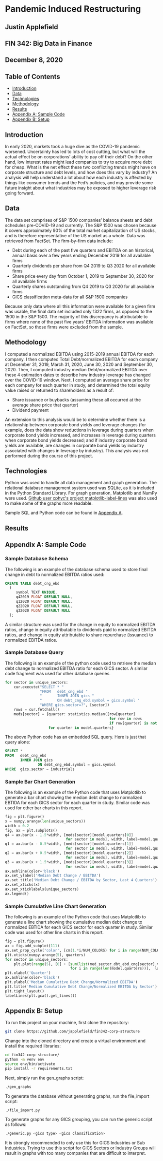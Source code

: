 # Pandemic Induced Restructuring
## Justin Applefield
## FIN 342: Big Data in Finance
## December 8, 2020

## Table of Contents
* [Introduction](#introduction)
* [Data](#data)
* [Technologies](#technologies)
* [Methodology](#methodology)
* [Results](#results)
* [Appendix A: Sample Code](#appendix-a-sample-code)
* [Appendix B: Setup](#appendix-b-setup)

## Introduction
In early 2020, markets took a huge dive as the COVID-19 pandemic worsened. Uncertainty has led to lots of cost cutting, but what will the actual effect be on corporations’ ability to pay off their debt? On the other hand, low interest rates might lead companies to try to acquire more debt for cheap. What is the net effect these two conflicting trends might have on corporate structure and debt levels, and how does this vary by industry? An analysis will help understand a lot about how each industry is affected by things like consumer trends and the Fed’s policies, and may provide some future insight about what industries may be exposed to higher leverage risk going forward.

## Data
The data set comprises of S&P 1500 companies’ balance sheets and debt schedules pre-COVID-19 and currently. The S&P 1500 was chosen because it covers approximately 90% of the total market capitalization of US stocks, and is therefore representative of the US market as a whole. Data was retrieved from FactSet. The firm-by-firm data include:

* Debt during each of the past five quarters and EBITDA on an historical, annual basis over a few years ending December 2019 for all available firms
* Quarterly dividends per share from Q4 2019 to Q3 2020 for all available firms
* Share price every day from October 1, 2019 to September 30, 2020 for all available firms
* Quarterly shares outstanding from Q4 2019 to Q3 2020 for all available firms
* GICS classification meta-data for all S&P 1500 companies

Because only data where all this information were available for a given firm was usable, the final data set included only 1322 firms, as opposed to the 1500 in the S&P 1500. The majority of this discrepancy is attributable to firms where none of the past five years' EBITDA information was available on FactSet, so those firms were excluded from the sample.

## Methodology
I computed a normalized EBITDA using 2015-2019 annual EBITDA for each company. I then computed Total Debt/normalized EBITDA for each company at December 31, 2019, March 31, 2020, June 30, 2020 and September 30, 2020. Then, I computed industry median Debt/normalized EBITDA over these 4 estimation dates to describe how industry leverage has changed over the COVID-19 window. Next, I computed an average share price for each company for each quarter in study, and determined the total equity value raised or returned to shareholders as a result of:

* Share issuance or buybacks (assuming these all occurred at the average share price that quarter)
* Dividend payment

An extension to this analysis would be to determine whether there is a relationship between corporate bond yields and leverage changes (for example, does the data show reductions in leverage during quarters when corporate bond yields increased, and increases in leverage during quarters when corporate bond yields decreased; and if industry corporate bond yields are available, are changes in corporate bond yields by industry associated with changes in leverage by industry). This analysis was not performed during the course of this project.

## Technologies
Python was used to handle all data management and graph generation. The relational database management system used was SQLite, as it is included in the Python Standard Library. For graph generation, Matplotlib and NumPy were used. [Github user cphyc's project matplotlib-label-lines](https://github.com/cphyc/matplotlib-label-lines) was also used to make some of the graphs more readable.

Sample SQL and Python code can be found in [Appendix A](#appendix-a-sample-code).


## Results





## Appendix A: Sample Code

### Sample Database Schema
The following is an example of the database schema used to store final change in debt to normalized EBITDA ratios used:
```SQL
CREATE TABLE debt_cng_ebd
  (
     symbol TEXT UNIQUE,
     q42019 FLOAT DEFAULT NULL,
     q12020 FLOAT DEFAULT NULL,
     q22020 FLOAT DEFAULT NULL,
     q32020 FLOAT DEFAULT NULL
  );
```
A similar structure was used for the change in equity to normalized EBITDA ratios, change in equity attributable to dividends paid to normalized EBITDA ratios, and change in equity attributable to share repurchase (issuance) to normalized EBITDA ratios.

### Sample Database Query
The following is an example of the python code used to retrieve the median debt change to normalized EBITDA ratio for each GICS sector. A similar code fragment was used for other database queries.
```python
for sector in unique_sectors:
    cur.execute("SELECT * "
                "FROM   debt_cng_ebd "
                "       INNER JOIN gics "
                "       ON debt_cng_ebd.symbol = gics.symbol "
                "WHERE gics.sector=?", [sector])
    rows = cur.fetchall()
    meds[sector] = {quarter: statistics.median([row[quarter]
                                                for row in rows
                                                if row[quarter] is not None])
                    for quarter in model.quarters}
```
The above Python code has an embedded SQL query. Here is just that query alone:
```SQL
SELECT *
FROM   debt_cng_ebd
       INNER JOIN gics
               ON debt_cng_ebd.symbol = gics.symbol
WHERE  gics.sector = industrials
```

### Sample Bar Chart Generation
The following is an example of the Python code that uses Matplotlib to generate a bar chart showing the median debt change to normalized EBTIDA for each GICS sector for each quarter in study. Similar code was used for other bar charts in this report.
```python
fig = plt.figure()
x = numpy.arange(len(unique_sectors))
width = 0.2
fig, ax = plt.subplots()
q4 = ax.bar(x - 1.5*width, [meds[sector][model.quarters[0]]
                            for sector in meds], width, label=model.quarters[0])
q1 = ax.bar(x - 0.5*width, [meds[sector][model.quarters[1]]
                            for sector in meds], width, label=model.quarters[1])
q2 = ax.bar(x + 0.5*width, [meds[sector][model.quarters[2]]
                            for sector in meds], width, label=model.quarters[2])
q3 = ax.bar(x + 1.5*width, [meds[sector][model.quarters[3]]
                            for sector in meds], width, label=model.quarters[3])
ax.axhline(color='black')
ax.set_ylabel('Median Debt Change / EBITDA')
ax.set_title('Median Debt Change / EBITDA by Sector, Last 4 Quarters')
ax.set_xticks(x)
ax.set_xticklabels(unique_sectors)
ax.legend()
```


### Sample Cumulative Line Chart Generation
The following is an example of the Python code that uses Matplotlib to generate a line chart showing the cumulative median debt change to normalized EBTIDA for each GICS sector for each quarter in study. Similar code was used for other line charts in this report.
```python
fig = plt.figure()
ax = fig.add_subplot(111)
ax.set_prop_cycle('color', [cm(1.*i/NUM_COLORS) for i in range(NUM_COLORS)])
plt.xticks(numpy.arange(5), quarters)
for sector in unique_sectors:
    plt.plot(range(5), [0] + [sum(list(med_sector_dbt_ebd_cng[sector].values())[:(i+1)])
                              for i in range(len(model.quarters))],  label=sector)
plt.xlabel('Quarter')
ax.axhline(color='black')
plt.ylabel('Median Cumulative Debt Change/Normalized EBITDA')
plt.title('Median Cumulative Debt Change/Normalized EBITDA by Sector')
plt.tight_layout()
labelLines(plt.gca().get_lines())
```


## Appendix B: Setup
To run this project on your machine, first clone the repository:
```bash
git clone https://github.com/japplefield/fin342-corp-structure
```

Change into the cloned directory and create a virtual environment and install the required libraries:
```bash
cd fin342-corp-structure/
python -m venv env
source env/bin/activate
pip install -r requirements.txt
```

Next, simply run the gen_graphs script:
```bash
./gen_graphs
```

To generate the database without generating graphs, run the file_import script:
```bash
./file_import.py
```

To generate graphs for any GICS grouping, you can run the generic script as follows:
```bash
./generic.py <gics type> <gics classification>
```
It is strongly recommended to only use this for GICS Industries or Sub Industries. Trying to use this script for GICS Sectors or Industry Groups will result in graphs with too many companies that are difficult to interpret.
